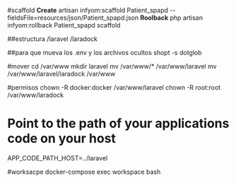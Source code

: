 #scaffold
**Create**
    artisan infyom:scaffold Patient_spapd --fieldsFile=resources/json/Patient_spapd.json
**Roolback**
php artisan infyom:rollback Patient_spapd scaffold

##estructura
/laravel
/laradock

##para que mueva los .env y los archivos ocultos
shopt -s dotglob

#mover
cd /var/www
mkdir laravel
mv /var/www/* /var/www/laravel
mv /var/www/laravel/laradock /var/www

#permisos
chown -R docker:docker /var/www/laravel
chown -R root:root /var/www/laradock

# Point to the path of your applications code on your host
APP_CODE_PATH_HOST=../laravel

#worksacpe
docker-compose exec workspace bash

